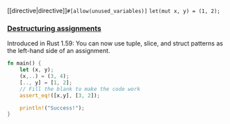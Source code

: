 [[directive|directive]]`#[allow(unused_variables)]`
`let(mut x, y) = (1, 2);`

### [Destructuring assignments](https://practice.rs/variables.html#destructuring-assignments)

Introduced in Rust 1.59: You can now use tuple, slice, and struct patterns as the left-hand side of an assignment.

```rust
fn main() {
    let (x, y);
    (x,..) = (3, 4);
    [.., y] = [1, 2];
    // Fill the blank to make the code work
    assert_eq!([x,y], [3, 2]);

    println!("Success!");
} 

```
